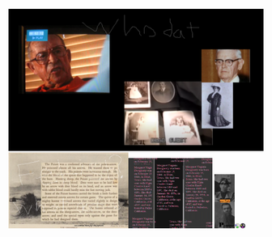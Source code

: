<img src="whodat.png"></img>
<img src="Popcorn_fetish_in_the_cornfield.png" width="47%"></img><img src="DOUGHERTY.png" WIDTH="33%"></img>
<img src="methodical.png" width="8%"></img><img src="..png" width="2%"></img><img src="...png" width="2%"></img>
